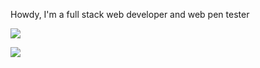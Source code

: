 Howdy, I'm a full stack web developer and web pen tester

![](https://github-readme-streak-stats.herokuapp.com/?user=Alm0stEthical&theme=onedark&hide_border=false)<br/>


![](https://komarev.com/ghpvc/?username=alm0stethical)
